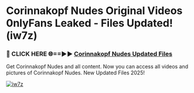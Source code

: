 # Corinnakopf Nudes Original Videos 0nlyFans Leaked - Files Updated! (iw7z)

<h3>🔴 CLICK HERE 🌐==►► <a href="https://tinyurl.com/5h6xmrr3" rel="nofollow">Corinnakopf Nudes Updated Files</a></h3>

Get Corinnakopf Nudes and all content. Now you can access all videos and pictures of Corinnakopf Nudes. New Updated Files 2025!

[![iw7z](https://i.imgur.com/KVD873Z.gif)](https://tinyurl.com/5h6xmrr3)
